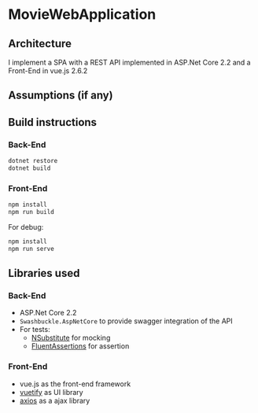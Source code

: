 # MovieWebApplication

## Architecture

I implement a SPA with a REST API implemented in ASP.Net Core 2.2 and a Front-End in vue.js 2.6.2

## Assumptions (if any)

## Build instructions

### Back-End

```bash
dotnet restore
dotnet build
```
### Front-End

```bash
npm install
npm run build
```

For debug:
```bash
npm install
npm run serve
```

## Libraries used

### Back-End
  - ASP.Net Core 2.2
  - `Swashbuckle.AspNetCore` to provide swagger integration of the API
  - For tests:
    - [NSubstitute](https://nsubstitute.github.io/) for mocking
    - [FluentAssertions](https://fluentassertions.com/) for assertion

### Front-End

- vue.js as the front-end framework
- [vuetify](https://vuetifyjs.com/en/) as UI library
- [axios](https://github.com/axios/axios) as a ajax library


